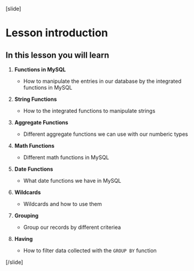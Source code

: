 [slide]

# Lesson introduction

## In this lesson you will learn

1. **Functions in MySQL**
    - How to manipulate the entries in our database by the integrated functions in MySQL

2. **String Functions**
    - How to the integrated functions to manipulate strings

3. **Aggregate Functions**
    - Different aggregate functions we can use with our numberic types

4. **Math Functions**
    - Different math functions in MySQL

5. **Date Functions**
    - What date functions we have in MySQL

6. **Wildcards**
    - Wildcards and how to use them

7. **Grouping**
    - Group our records by different criteriea

8. **Having**
    - How to filter data collected with the `GROUP BY` function

[/slide]